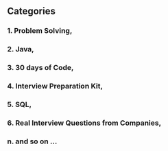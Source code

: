 ## Categories
### 1. Problem Solving,
### 2. Java,
### 3. 30 days of Code,
### 4. Interview Preparation Kit,
### 5. SQL,
### 6. Real Interview Questions from Companies,
### n. and so on ...